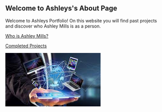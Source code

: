 ## Welcome to Ashleys's About Page
Welcome to Ashleys Portfolio! 
On this website you will find past projects and discover who Ashley Mills is as a person. 

[Who is Ashley Mills?](./about)

[Completed Projects](./projects)

![Banner](./homepage.jpg)


